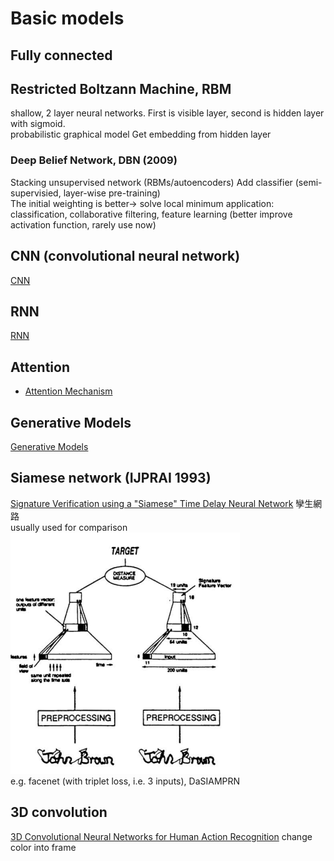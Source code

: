 # Basic models
## Fully connected

## Restricted Boltzann Machine, RBM
shallow, 2 layer neural networks. First is visible layer, second is hidden layer with sigmoid.  
probabilistic graphical model
Get embedding from hidden layer  
### Deep Belief Network, DBN (2009)
Stacking unsupervised network (RBMs/autoencoders)
Add classifier  (semi-supervisied, layer-wise pre-training)  
The initial weighting is better-> solve local minimum
application: classification, collaborative filtering, feature learning
(better improve activation function, rarely use now)

## CNN (convolutional neural network)
[CNN](/CNN/index.md)

## RNN
[RNN](/RNN/index.md)

## Attention
* [Attention Mechanism](/basic/attention.md)

## Generative Models
[Generative Models](/generative_models/index.md)

## Siamese network (IJPRAI 1993)
[Signature Verification using a "Siamese" Time Delay Neural Network](https://papers.nips.cc/paper/769-signature-verification-using-a-siamese-time-delay-neural-network.pdf)
孿生網路  
usually used for comparison  
![](img/siamese_network.png)  
e.g. facenet (with triplet loss, i.e. 3 inputs), DaSIAMPRN

## 3D convolution
[3D Convolutional Neural Networks for Human Action Recognition](http://citeseerx.ist.psu.edu/viewdoc/download?doi=10.1.1.442.8617&rep=rep1&type=pdf)
change color into frame